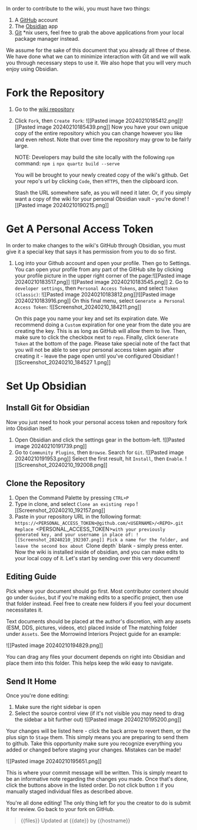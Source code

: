 
In order to contribute to the wiki, you must have two things:

1. A [GitHub](https://github.com) account
2. The [Obsidian](https://obsidian.md/) app 
3. [Git](https://git-scm.com/downloads)
   *nix users, feel free to grab the above applications from your local package manager instead.

We assume for the sake of this document that you already all three of these. We have done what we can to minimize interaction with Git and we will walk you through necessary steps to use it. We also hope that you will very much enjoy using Obsidian.
# Fork the Repository

1. Go to the [wiki repository](https://github.com/morrowind-modding/wiki)
2. Click `Fork`, then `Create Fork`:
   ![[Pasted image 20240210185412.png]]![[Pasted image 20240210185439.png]]
   Now you have your own unique copy of the entire repository which you can change however you like and even rehost. Note that over time the repository may grow to be fairly large. 
   
   NOTE: Developers may build the site locally with the following `npm` command:
   `npm i` 
   `npx quartz build --serve`
   
   You will be brought to your newly created copy of the wiki's github. Get your repo's url by clicking `Code`, then `HTTPS`, then the clipboard icon.
   
   Stash the URL somewhere safe, as you will need it later. Or, if you simply want a copy of the wiki for your personal Obsidian vault - you're done! ![[Pasted image 20240210190215.png]]


# Get A Personal Access Token

In order to make changes to the wiki's GitHub through Obsidian, you must give it a special key that says it has permission from you to do so first.

1. Log into your Github account and open your profile. Then go to Settings. You can open your profile from any part of the GitHub site by clicking your profile picture in the upper right corner of the page:![[Pasted image 20240210183517.png]]
   ![[Pasted image 20240210183545.png]]
   2. Go to `developer settings`, then `Personal Access Tokens`, and select `Token (Classic)`: ![[Pasted image 20240210183812.png]]![[Pasted image 20240210183916.png]]
      On this final menu, select `Generate a Personal Access Token`:
      ![[Screenshot_20240210_184211.png]]
      
      On this page you name your key and set its expiration date. We recommend doing a `Custom` expiration for one year from the date you are creating the key. This is as long as GitHub will allow them to live. Then, make sure to click the checkbox next to `repo`. Finally, click `Generate Token` at the bottom of the page. Please take special note of the fact that you will not be able to see your personal access token again after creating it - leave the page open until you've configured Obsidian!
      ![[Screenshot_20240210_184527 1.png]]
      
# Set Up Obsidian

## Install Git for Obsidian

Now you just need to hook your personal access token and repository fork into Obsidian itself. 
1. Open Obsidian and click the settings gear in the bottom-left.
![[Pasted image 20240210191739.png]]
2. Go to `Community Plugins`, then `Browse`. Search for `Git`.
   ![[Pasted image 20240210191953.png]]
   Select the first result, hit `Install`, then `Enable`.
   ![[Screenshot_20240210_192008.png]]
   
## Clone the Repository
   1. Open the Command Palette by pressing `CTRL+P`
   2. Type in clone, and select `Clone an existing repo`
      ![[Screenshot_20240210_192157.png]]
3. Paste in your repository URL in the following format:
`https://<PERSONAL_ACCESS_TOKEN>@github.com/<USERNAME>/<REPO>.git
    Replace `<PERSONAL_ACCESS_TOKEN>` with your previously generated key, and your username in place of `<USERNAME>`:
   ![[Screenshot_20240210_192307.png]]
   Pick a name for the folder, and leave the second box about `Clone depth` blank - simply press enter. Now the wiki is installed inside of obsidian, and you can make edits to your local copy of it. Let's start by sending over this very document!
   
   
## Editing Guide
   Pick where your document should go first. Most contributor content should go under `Guides`, but if you're making edits to a specific project, then use that folder instead. Feel free to create new folders if you feel your document necessitates it.
   
   Text documents should be placed at the author's discretion, with any assets (ESM, DDS, pictures, videos, etc) placed inside of The matching folder under `Assets`. See the Morrowind Interiors Project guide for an example:
   
   ![[Pasted image 20240210194829.png]]
   
   You can drag any files your document depends on right into Obsidian and place them into this folder. This helps keep the wiki easy to navigate. 

## Send It Home
   
   Once you're done editing:
   1. Make sure the right sidebar is open
   2. Select the source control view (if it's not visible you may need to drag the sidebar a bit further out)
    ![[Pasted image 20240210195200.png]]

Your changes will be listed here - click the back arrow to revert them, or the plus sign to `Stage` them. This simply means you are preparing to send them to github. Take this opportunity make sure you recognize everything you added or changed before staging your changes. Mistakes can be made!


![[Pasted image 20240210195651.png]]

This is where your commit message will be written. This is simply meant to be an informative note regarding the changes you made. Once that's done, click the buttons above in the listed order. Do not click button `1` if you manually staged individual files as described above.

You're all done editing! The only thing left for you the creator to do is submit it for review. Go back to your fork on GitHub.



>    {{files}}
> Updated at {{date}} by {{hostname}}